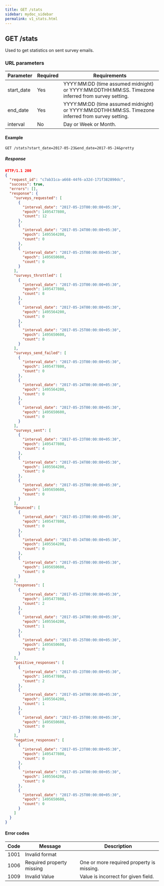 ```yaml
---
title: GET /stats
sidebar: mydoc_sidebar
permalink: v1_stats.html
---
```


## GET /stats

Used to get statistics on sent survey emails.

### URL parameters

|Parameter|Required|Requirements|
|---------|--------|------------|
|start_date|Yes|YYYY:MM:DD (time assumed midnight) or YYYY:MM:DDTHH:MM:SS. Timezone inferred from survey setting.|
|end_date|Yes|YYYY:MM:DD (time assumed midnight) or YYYY:MM:DDTHH:MM:SS. Timezone inferred from survey setting.|
|interval|No|Day or Week or Month.|

#### Example

```
GET /stats?start_date=2017-05-23&end_date=2017-05-24&pretty
```

##### Response

```json
HTTP/1.1 200
{
  "request_id": "c7ab31ca-a668-44f6-a32d-171f382890dc",
  "success": true,
  "errors": [],
  "response": {
    "surveys_requested": [
      {
        "interval_date": "2017-05-23T00:00:00+05:30",
        "epoch": 1495477800,
        "count": 12
      },
      {
        "interval_date": "2017-05-24T00:00:00+05:30",
        "epoch": 1495564200,
        "count": 0
      },
      {
        "interval_date": "2017-05-25T00:00:00+05:30",
        "epoch": 1495650600,
        "count": 0
      }
    ],
    "surveys_throttled": [
      {
        "interval_date": "2017-05-23T00:00:00+05:30",
        "epoch": 1495477800,
        "count": 8
      },
      {
        "interval_date": "2017-05-24T00:00:00+05:30",
        "epoch": 1495564200,
        "count": 0
      },
      {
        "interval_date": "2017-05-25T00:00:00+05:30",
        "epoch": 1495650600,
        "count": 0
      }
    ],
    "surveys_send_failed": [
      {
        "interval_date": "2017-05-23T00:00:00+05:30",
        "epoch": 1495477800,
        "count": 0
      },
      {
        "interval_date": "2017-05-24T00:00:00+05:30",
        "epoch": 1495564200,
        "count": 0
      },
      {
        "interval_date": "2017-05-25T00:00:00+05:30",
        "epoch": 1495650600,
        "count": 0
      }
    ],
    "surveys_sent": [
      {
        "interval_date": "2017-05-23T00:00:00+05:30",
        "epoch": 1495477800,
        "count": 4
      },
      {
        "interval_date": "2017-05-24T00:00:00+05:30",
        "epoch": 1495564200,
        "count": 0
      },
      {
        "interval_date": "2017-05-25T00:00:00+05:30",
        "epoch": 1495650600,
        "count": 0
      }
    ],
    "bounced": [
      {
        "interval_date": "2017-05-23T00:00:00+05:30",
        "epoch": 1495477800,
        "count": 0
      },
      {
        "interval_date": "2017-05-24T00:00:00+05:30",
        "epoch": 1495564200,
        "count": 0
      },
      {
        "interval_date": "2017-05-25T00:00:00+05:30",
        "epoch": 1495650600,
        "count": 0
      }
    ],
    "responses": [
      {
        "interval_date": "2017-05-23T00:00:00+05:30",
        "epoch": 1495477800,
        "count": 2
      },
      {
        "interval_date": "2017-05-24T00:00:00+05:30",
        "epoch": 1495564200,
        "count": 1
      },
      {
        "interval_date": "2017-05-25T00:00:00+05:30",
        "epoch": 1495650600,
        "count": 0
      }
    ],
    "positive_responses": [
      {
        "interval_date": "2017-05-23T00:00:00+05:30",
        "epoch": 1495477800,
        "count": 2
      },
      {
        "interval_date": "2017-05-24T00:00:00+05:30",
        "epoch": 1495564200,
        "count": 1
      },
      {
        "interval_date": "2017-05-25T00:00:00+05:30",
        "epoch": 1495650600,
        "count": 0
      }
    ],
    "negative_responses": [
      {
        "interval_date": "2017-05-23T00:00:00+05:30",
        "epoch": 1495477800,
        "count": 0
      },
      {
        "interval_date": "2017-05-24T00:00:00+05:30",
        "epoch": 1495564200,
        "count": 0
      },
      {
        "interval_date": "2017-05-25T00:00:00+05:30",
        "epoch": 1495650600,
        "count": 0
      }
    ]
  }
}
```


#### Error codes

|Code|Message|Description|
|----|-------|-----------|
|1001|Invalid format||
|1006|Required property missing|One or more required property is missing.|
|1009|Invalid Value|Value is incorrect for given field.|
